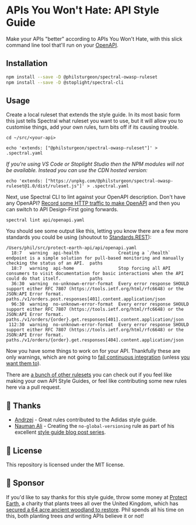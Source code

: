 # APIs You Won't Hate: API Style Guide

Make your APIs "better" according to APIs You Won't Hate, with this slick command line tool that'll run on your [OpenAPI](https://spec.openapis.org/oas/v3.1.0). 

## Installation

``` bash
npm install --save -D @philsturgeon/spectral-owasp-ruleset
npm install --save -D @stoplight/spectral-cli
```

## Usage


Create a local ruleset that extends the style guide. In its most basic form this just tells Spectral what ruleset you want to use, but it will allow you to customise things, add your own rules, turn bits off if its causing trouble.

```
cd ~/src/<your-api>

echo 'extends: ["@philsturgeon/spectral-owasp-ruleset"]' > .spectral.yaml
```

_If you're using VS Code or Stoplight Studio then the NPM modules will not be available. Instead you can use the CDN hosted version:_

```
echo 'extends: ["https://unpkg.com/@philsturgeon/spectral-owasp-ruleset@1.0/dist/ruleset.js"]' > .spectral.yaml
```

Next, use Spectral CLI to lint against your OpenAPI description. Don't have any OpenAPI? [Record some HTTP traffic to make OpenAPI](https://apisyouwonthate.com/blog/creating-openapi-from-http-traffic) and then you can switch to API Design-First going forwards.

```
spectral lint api/openapi.yaml
```

You should see some output like this, letting you know there are a few more standards you could be using (shoutout to [Standards.REST](https://standards.rest/)):

```
/Users/phil/src/protect-earth-api/api/openapi.yaml
  18:7   warning  api-health               Creating a `/health` endpoint is a simple solution for pull-based monitoring and manually checking the status of an API.  paths
  18:7   warning  api-home                 Stop forcing all API consumers to visit documentation for basic interactions when the API could do that itself.           paths
  36:30  warning  no-unknown-error-format  Every error response SHOULD support either RFC 7807 (https://tools.ietf.org/html/rfc6648) or the JSON:API Error format.   paths./v1/orders.post.responses[401].content.application/json
  96:30  warning  no-unknown-error-format  Every error response SHOULD support either RFC 7807 (https://tools.ietf.org/html/rfc6648) or the JSON:API Error format.   paths./v1/orders/{order}.get.responses[401].content.application/json
 112:30  warning  no-unknown-error-format  Every error response SHOULD support either RFC 7807 (https://tools.ietf.org/html/rfc6648) or the JSON:API Error format.   paths./v1/orders/{order}.get.responses[404].content.application/json
```

Now you have some things to work on for your API. Thankfully these are only warnings, which are not going to [fail continuous integration](https://meta.stoplight.io/docs/spectral/ZG9jOjExNTMyOTAx-continuous-integration) (unless [you want them to](https://meta.stoplight.io/docs/spectral/ZG9jOjI1MTg1-spectral-cli#error-results)).


There are [a bunch of other rulesets](https://github.com/stoplightio/spectral-rulesets) you can check out if you feel like making your own API Style Guides, or feel like contributing some new rules here via a pull request.

## 🎉 Thanks

- [Andrzej](https://github.com/jerzyn) - Great rules contributed to the Adidas style guide.
- [Nauman Ali](https://github.com/naumanali-stoplight) - Creating the `no-global-versioning` rule as part of his excellent [style guide blog post series](https://blog.stoplight.io/consistent-api-urls-with-openapi-and-style-guides).

## 📜 License

This repository is licensed under the MIT license.

## 🌲 Sponsor

If you'd like to say thanks for this style guide, throw some money at [Protect Earth](https://protect.earth/donate), a charity that plants trees all over the United Kingdom, which has [secured a 64 acre ancient woodland to restore](https://www.protect.earth/blog/high-wood). Phil spends all his time on this, both planting trees _and_ writing APIs believe it or not!
